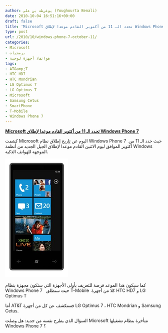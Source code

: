 ```yaml
---
author: يوغرطة بن علي (Youghourta Benali)
date: 2010-10-04 16:51:16+00:00
draft: false
title: 'Microsoft تحدد الـ 11 من أكتوبر القادم موعدا لإطلاق Windows Phone 7 '
type: post
url: /2010/10/windows-phone-7-october-11/
categories:
- Microsoft
- برمجيات
- هواتف/ أجهزة لوحية
tags:
- AT&amp;T
- HTC HD7
- HTC Mondrian
- LG Optimus 7
- LG Optimus T
- Microsoft
- Samsung Cetus
- SmartPhone
- T-Mobile
- Windows Phone 7
---
```


**[Microsoft تحدد الـ 11 من أكتوبر القادم موعدا لإطلاق Windows Phone 7]( https://www.it-scoop.com/2010/10/windows-phone-7-october-11/)**




كشفت Microsoft اليوم عن [تاريخ](http://www.digitaltrends.com/mobile/msft-confirmes-oct-11-win-phone-7-launch/) إطلاق نظام Windows Phone 7  حيث حدد الـ 11 من أكتوبر الموافق ليوم الاثنين القادم موعدا لإطلاق الجيل الجديد من أنظمة Windows الموجهة للهواتف الذكية.







[![](Windows-Phone-7.jpg)
]( https://www.it-scoop.com/2010/10/windows-phone-7-october-11/)


كما سيكون هذا الموعد فرصة للتعريف بأولى الأجهزة التي ستكون مجهزة بنظام Windows Phone 7   حيث ستطلق T-Mobile  كلا من أجهزة HTC HD7 و LG Optimus T

أما AT&T فستكشف عن كل من أجهزة LG Optimus 7 ، HTC Mondrian و Samsung Cetus.

السؤال الذي يطرح نفسه من جديد: هل وصلت Microsoft متأخرة بنظام تشغيلها Windows Phone 7 ؟
